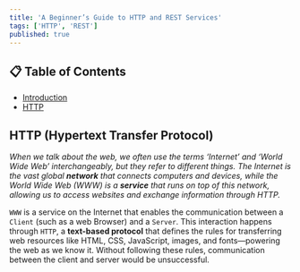 ```yaml
---
title: 'A Beginner’s Guide to HTTP and REST Services'
tags: ['HTTP', 'REST']
published: true
---
```


## 📋 Table of Contents

- [Introduction](#introduction)
- [HTTP](#http)

## HTTP (Hypertext Transfer Protocol)

_When we talk about the web, we often use the terms ‘Internet’ and ‘World Wide Web’ interchangeably, but they refer to different things. The Internet is the vast global **network** that connects computers and devices, while the World Wide Web (WWW) is a **service** that runs on top of this network, allowing us to access websites and exchange information through HTTP._

`WWW` is a service on the Internet that enables the communication between a `Client` (such as a web Browser) and a `Server`. This interaction happens through `HTTP`, a **text-based protocol** that defines the rules for transferring web resources like HTML, CSS, JavaScript, images, and fonts—powering the web as we know it. Without following these rules, communication between the client and server would be unsuccessful.

